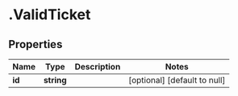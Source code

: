 # .ValidTicket

## Properties
Name | Type | Description | Notes
------------ | ------------- | ------------- | -------------
**id** | **string** |  | [optional] [default to null]


